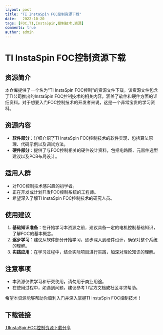 ```yaml
---
layout: post
title: "TI InstaSpin FOC控制资源下载"
date:   2022-10-20
tags: [FOC,TI,InstaSpin,控制技术,资源]
comments: true
author: admin
---
```

# TI InstaSpin FOC控制资源下载

## 资源简介

本仓库提供了一个名为“TI InstaSpin FOC控制”的资源文件下载。该资源文件包含了TI公司推出的InstaSpin FOC控制技术的相关内容，涵盖了软件和硬件方面的详细资料。对于想要入门FOC控制技术的开发者来说，这是一个非常宝贵的学习资料。

## 资源内容

- **软件部分**：详细介绍了TI InstaSpin FOC控制技术的软件实现，包括算法原理、代码示例以及调试方法。
- **硬件部分**：提供了与FOC控制相关的硬件设计资料，包括电路图、元器件选型建议以及PCB布局设计。

## 适用人群

- 对FOC控制技术感兴趣的初学者。
- 正在开发或计划开发FOC控制系统的工程师。
- 希望深入了解TI InstaSpin FOC控制技术的研究人员。

## 使用建议

1. **基础知识准备**：在开始学习本资源之前，建议具备一定的电机控制基础知识，了解FOC的基本概念。
2. **逐步学习**：建议从软件部分开始学习，逐步深入到硬件设计，确保对整个系统的理解。
3. **实践应用**：在学习过程中，结合实际项目进行实践，加深对理论知识的理解。

## 注意事项

- 本资源仅供学习和研究使用，请勿用于商业用途。
- 在使用过程中，如遇到问题，建议参考TI官方文档或社区寻求帮助。

希望本资源能够帮助你顺利入门并深入掌握TI InstaSpin FOC控制技术！

## 下载链接

[TIInstaSpinFOC控制资源下载分享](https://pan.quark.cn/s/4472ba1ad32c)